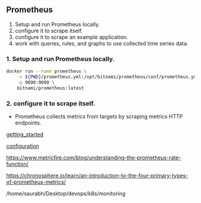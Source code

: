## Prometheus

1. Setup and run Prometheus locally.
2. configure it to scrape itself.
3. configure it to scrape an example application.
4. work with queries, rules, and graphs to use collected time series data.

### 1. Setup and run Prometheus locally.

```sh
docker run --name prometheus \
    -v ${PWD}/prometheus.yml:/opt/bitnami/prometheus/conf/prometheus.yml \
    -p 9090:9090 \
    bitnami/prometheus:latest
```

### 2. configure it to scrape itself.
- Prometheus collects metrics from targets by scraping metrics HTTP endpoints.


[getting_started](https://prometheus.io/docs/prometheus/latest/getting_started/)

[configuration](https://prometheus.io/docs/prometheus/latest/configuration/configuration/)

https://www.metricfire.com/blog/understanding-the-prometheus-rate-function/

https://chronosphere.io/learn/an-introduction-to-the-four-primary-types-of-prometheus-metrics/

/home/saurabh/Desktop/devops/k8s/monitoring


